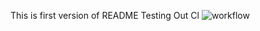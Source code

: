 This is first version of README
Testing Out Cl
![workflow](https://github.com/Banyar-Po2/sem/actions/workflows/main.yml/badge.svg)